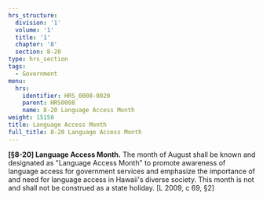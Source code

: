 ```yaml
---
hrs_structure:
  division: '1'
  volume: '1'
  title: '1'
  chapter: '8'
  section: 8-20
type: hrs_section
tags:
  - Government
menu:
  hrs:
    identifier: HRS_0008-0020
    parent: HRS0008
    name: 8-20 Language Access Month
weight: 15150
title: Language Access Month
full_title: 8-20 Language Access Month
---
```

**[§8-20] Language Access Month.** The month of August shall be known and designated as "Language Access Month" to promote awareness of language access for government services and emphasize the importance of and need for language access in Hawaii's diverse society. This month is not and shall not be construed as a state holiday. [L 2009, c 69, §2]